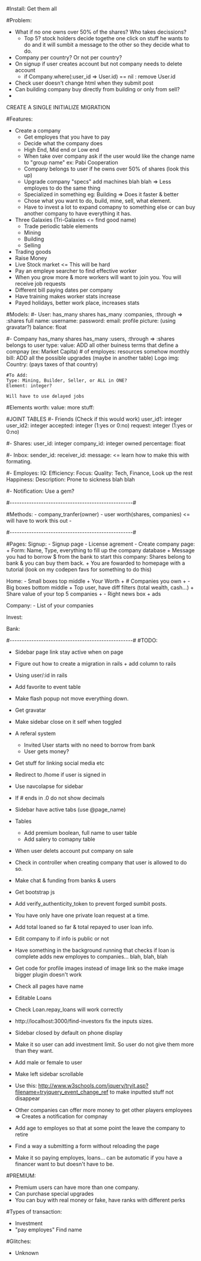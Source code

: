 #Install:
Get them all

#Problem:
- What if no one owns over 50% of the shares? Who takes decissions?
    + Top 5? stock holders decide togethe one click on stuff he wants to do and it will sumbit a message to the other so they decide what to do.
- Company per country? Or not per country?
- On signup if user creates account but not company needs to delete account
    + if Company.where(:user_id => User.id) == nil : remove User.id
- Check user doesn't change html when they submit post
- Can building company buy directly from building or only from sell?
- 

CREATE A SINGLE INITIALIZE MIGRATION

#Features:
- Create a company
    + Get employes that you have to pay
    + Decide what the company does
    + High End, Mid end or Low end
    + When take over company ask if the user would like the change name to "group name" ex: Pabi Cooperation
    + Company belongs to user if he owns over 50% of shares (look this up)
    + Upgrade company "specs" add machines blah blah => Less employes to do the same thing
    + Specialized in something eg: Building => Does it faster & better
    + Chose what you want to do, build, mine, sell, what element.
    + Have to invest a lot to expand comapny to something else or can buy another company to have everything it has.
- Three Galaxies (Tri-Galaxies <= find good name)
    + Trade periodic table elements
    + Mining
    + Building
    + Selling
- Trading goods
- Raise Money
- Live Stock market <= This will be hard
- Pay an empleye searcher to find effective worker
- When you grow more & more workers will want to join you. You will receive job requests
- Different bill paying dates per company
- Have training makes worker stats increase
- Payed holidays, better work place, increases stats

#Models:
#- User:
    has_many shares
    has_many :companies, :through => :shares
    full name:
    username:
    password:
    email:
    profile picture: (using gravatar?)
    balance: float

#- Company
    has_many shares
    has_many :users, :through => :shares
    belongs to user
    type:
    value:
    ADD all other buiness terms that define a compnay (ex: Market Capita)
    # of employes:
    resources somehow
    monthly bill:
    ADD all the possible upgrades (maybe in another table)
    Logo img:
    Country: (pays taxes of that country)

    #To Add:
    Type: Mining, Builder, Seller, or ALL in ONE?
    Element: integer? 

    Will have to use delayed jobs

#Elements
    worth:
    value:
    more stuff:


#JOINT TABLES
#- Friends (Check if this would work)
    user_id1: integer
    user_id2: integer
    accepted: integer (1:yes or 0:no)
    request: integer (1:yes or 0:no)

#- Shares:
    user_id: integer
    company_id: integer
    owned percentage: float

#- Inbox:
    sender_id:
    receiver_id:
    message: <= learn how to make this with formating.

#- Employes:
    IQ:
    Efficiency:
    Focus:
    Quality: Tech, Finance, Look up the rest
    Happiness:
    Description: Prone to sickness blah blah

#- Notification:
    Use a gem?

#---------------------------------------------------#

#Methods:
    - company_tranfer(owner)
    - user worth(shares, companies) <= will have to work this out
    - 

#---------------------------------------------------#

#Pages:
Signup:
    - Signup page
    - License agrement
    - Create company page:
        + Form: Name, Type, everything to fill up the company database
        + Message you had to borrow $ from the bank to start this company: Shares belong to bank & you can buy them back.
        + You are fowarded to homepage with a tutorial (look on my codepen favs for something to do this)

Home:
    - Small boxes top middle
        + Your Worth
        + # Companies you own
        + 
    - Big boxes bottom middle
        + Top user, have diff filters (total wealth, cash...)
        + Share value of your top 5 companies
        + 
    - Right news box + ads

Company:
    - List of your companies

Invest:

Bank:



#---------------------------------------------------#
#TODO:
- Sidebar page link stay active when on page
- Figure out how to create a migration in rails + add column to rails
- Using user/:id in rails
- Add favorite to event table
- Make flash popup not move everything down.
- Get gravatar
- Make sidebar close on it self when toggled
- A referal system
    + Invited User starts with no need to borrow from bank
    + User gets money?
- Get stuff for linking social media etc
- Redirect to /home if user is signed in
- Use navcolapse for sidebar
- If # ends in .0 do not show decimals
- Sidebar have active tabs (use @page_name)
- Tables
    + Add premium boolean, full name to user table
    + Add salery to comapny table
- When user delets account put company on sale
- Check in controller when creating company that user is allowed to do so.

- Make chat & funding from banks & users
- Get bootstrap js
- Add verify_authenticity_token to prevent forged sumbit posts.
- You have only have one private loan request at a time.
- Add total loaned so far & total repayed to user loan info.
- Edit company to if info is public or not
- Have something in the background running that checks if loan is complete adds new employes to companies... blah, blah, blah
- Get code for profile images instead of image link so the make image bigger plugin doesn't work
- Check all pages have name
- Editable Loans
- Check Loan.repay_loans will work correctly
- http://localhost:3000/find-investors fix the inputs sizes.
- Sidebar closed by default on phone display
- Make it so user can add investment limit. So user do not give them more than they want.
- Add male or female to user
- Make left sidebar scrollable
- Use this: http://www.w3schools.com/jquery/tryit.asp?filename=tryjquery_event_change_ref to make inputted stuff not disappear
- Other companies can offer more money to get other players employees => Creates a notification for compnay
- Add age to employes so that at some point the leave the company to retire
- Find a way a submitting a form without reloading the page
- Make it so paying employes, loans... can be automatic if you have a financer want to but doesn't have to be.

#PREMIUM:
- Premium users can have more than one company.
- Can purchase special upgrades
- You can buy with real money or fake, have ranks with different perks

#Types of transaction:
- Investment
- "pay employes" Find name

#Glitches:
- Unknown
